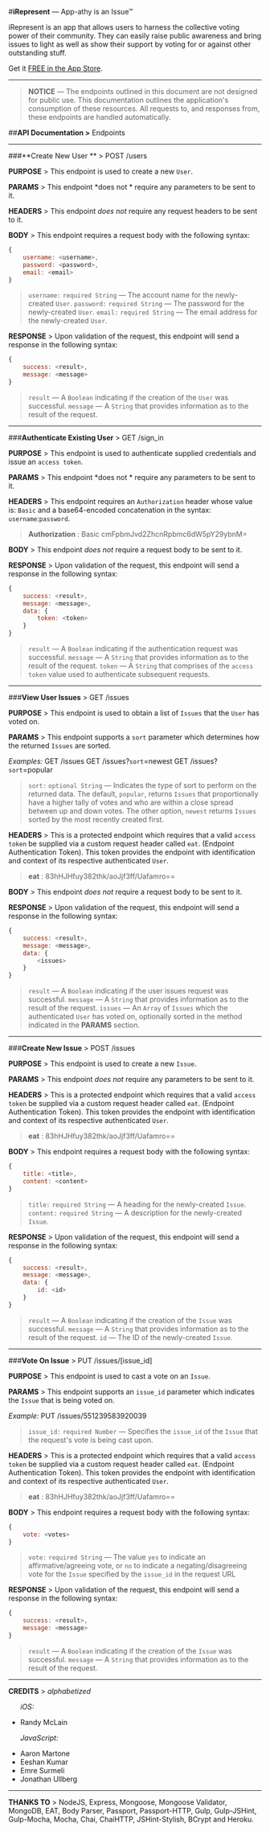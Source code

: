 

#**iRepresent** — App-athy is an Issue™

iRepresent is an app that allows users to harness the collective voting power of their community. They can easily raise public awareness and bring issues to light as well as show their support by voting for or against other outstanding stuff.

Get it [FREE in the App Store](https://store.apple.com/iRepresent).

***
> **NOTICE** — The endpoints outlined in this document are not designed for public use. This documentation outlines the application's consumption of these resources. All requests to, and responses from, these endpoints are handled automatically.

##**API Documentation >** Endpoints
***
###**Create New User ** > POST /users

**PURPOSE** > This endpoint is used to create a new `User`.

**PARAMS** > This endpoint *does not * require any parameters to be sent to it.

**HEADERS** > This endpoint *does not* require any request headers to be sent to it.

**BODY** > This endpoint requires a request body with the following syntax:

```javascript
{
    username: <username>,
    password: <password>,
    email: <email> 
}
```

> `username:`  `required String` — The account name for the newly-created `User`. 
> `password:` `required String` — The password for the newly-created `User`.
> `email:` `required String` — The email address for the newly-created `User`.

**RESPONSE** > Upon validation of the request, this endpoint will send a response in the following syntax:

```javascript
{
    success: <result>,
    message: <message>
}
```

> `result` — A `Boolean` indicating if the creation of the `User` was successful.
> `message` — A `String` that provides information as to the result of the request.



***
###**Authenticate Existing User** > GET /sign_in

**PURPOSE** > This endpoint is used to authenticate supplied credentials and issue an `access token`.

**PARAMS** > This endpoint *does not * require any parameters to be sent to it.

**HEADERS** > This endpoint requires an `Authorization` header whose value is: `Basic` and a base64-encoded concatenation in the syntax: `username`:`password`.

> **Authorization** : Basic cmFpbmJvd2ZhcnRpbmc6dW5pY29ybnM=

**BODY** > This endpoint *does not* require a request body to be sent to it.

**RESPONSE** > Upon validation of the request, this endpoint will send a response in the following syntax:

```javascript
{
    success: <result>,
    message: <message>,
    data: {
        token: <token>
    }
}
```

> `result` — A `Boolean` indicating if the authentication request was successful.
> `message` — A `String` that provides information as to the result of the request.
> `token` — A `String` that comprises of the `access token` value used to authenticate subsequent requests.




***
###**View User Issues** > GET /issues

**PURPOSE** > This endpoint is used to obtain a list of `Issues` that the `User` has voted on.

**PARAMS** > This endpoint supports a `sort` parameter which determines how the returned `Issues` are sorted.

*Examples:*
GET /issues
GET /issues?`sort`=newest
GET /issues?`sort`=popular

> `sort:` `optional String` — Indicates the type of sort to perform on the returned data. The default, `popular`, returns `Issues` that proportionally have a higher tally of votes and who are within a close spread between up and down votes. The other option, `newest` returns `Issues` sorted by the most recently created first.

**HEADERS** > This is a protected endpoint which requires that a valid `access token` be supplied via a custom request header called `eat`. (Endpoint Authentication Token). This token provides the endpoint with identification and context of its respective authenticated `User`.

> **eat** : 83hHJHfuy382thk/aoJjf3ff/Uafamro==

**BODY** > This endpoint *does not* require a request body to be sent to it.

**RESPONSE** > Upon validation of the request, this endpoint will send a response in the following syntax:

```javascript
{
    success: <result>,
    message: <message>,
    data: {
        <issues>
    }
}
```

> `result` — A `Boolean` indicating if the user issues request was successful.
> `message` — A `String` that provides information as to the result of the request.
> `issues` — An `Array` of `Issues` which the authenticated `User` has voted on, optionally sorted in the method indicated in the **PARAMS** section.

***
###**Create New Issue** > POST /issues

**PURPOSE** > This endpoint is used to create a new `Issue`.

**PARAMS** > This endpoint *does not* require any parameters to be sent to it.

**HEADERS** > This is a protected endpoint which requires that a valid `access token` be supplied via a custom request header called `eat`. (Endpoint Authentication Token). This token provides the endpoint with identification and context of its respective authenticated `User`.

> **eat** : 83hHJHfuy382thk/aoJjf3ff/Uafamro==

**BODY** > This endpoint requires a request body with the following syntax:

```javascript
{
    title: <title>,
    content: <content>
}
```

> `title:`  `required String` — A heading for the newly-created `Issue`. 
> `content:` `required String` — A description for the newly-created `Issue`.


**RESPONSE** > Upon validation of the request, this endpoint will send a response in the following syntax:

```javascript
{
    success: <result>,
    message: <message>,
    data: {
        id: <id>
    }
}
```

> `result` — A `Boolean` indicating if the creation of the `Issue` was successful.
> `message` — A `String` that provides information as to the result of the request.
> `id` — The ID of the newly-created `Issue`.



***
###**Vote On Issue** > PUT /issues/[issue_id]

**PURPOSE** > This endpoint is used to cast a vote on an `Issue`.

**PARAMS** > This endpoint supports an `issue_id` parameter which indicates the `Issue` that is being voted on.

*Example:*
PUT /issues/551239583920039

> `issue_id:` `required Number` — Specifies the `issue_id` of the `Issue` that the request's vote is being cast upon.

**HEADERS** > This is a protected endpoint which requires that a valid `access token` be supplied via a custom request header called `eat`. (Endpoint Authentication Token). This token provides the endpoint with identification and context of its respective authenticated `User`.

> **eat** : 83hHJHfuy382thk/aoJjf3ff/Uafamro==

**BODY** > This endpoint requires a request body with the following syntax:

```javascript
{
    vote: <votes>
}
```

> `vote:`  `required String` — The value `yes` to indicate an affirmative/agreeing vote, or `no` to indicate a negating/disagreeing vote for the `Issue` specified by the `issue_id` in the request URL


**RESPONSE** > Upon validation of the request, this endpoint will send a response in the following syntax:

```javascript
{
    success: <result>,
    message: <message>
}
```

> `result` — A `Boolean` indicating if the creation of the `Issue` was successful.
> `message` — A `String` that provides information as to the result of the request.



***
**CREDITS** > *alphabetized*

&nbsp;&nbsp;&nbsp;&nbsp;&nbsp;&nbsp;*iOS:*

* Randy McLain

&nbsp;&nbsp;&nbsp;&nbsp;&nbsp;&nbsp;*JavaScript:*

* Aaron Martone
* Eeshan Kumar
* Emre Surmeli
* Jonathan Ullberg

***
**THANKS TO** > NodeJS, Express, Mongoose, Mongoose Validator, MongoDB, EAT, Body Parser, Passport, Passport-HTTP, Gulp, Gulp-JSHint, Gulp-Mocha, Mocha, Chai, ChaiHTTP, JSHint-Stylish, BCrypt and Heroku.